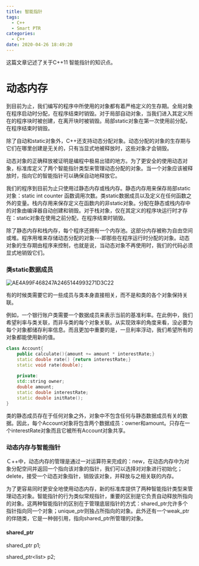 ```yaml
---
title: 智能指针
tags:
  - C++
  - Smart PTR
categories:
  - C++
date: 2020-04-26 18:49:20
---
```


这篇文章记述了关于C++11 智能指针的知识点。

<!--more-->



# 动态内存

到目前为止，我们编写的程序中所使用的对象都有着严格定义的生存期。全局对象在程序启动时分配，在程序结束时销毁。对于局部自动对象，当我们进入其定义所在的程序块时被创建，在离开块时被销毁。局部static对象在第一次使用前分配，在程序结束时销毁。

除了自动和static对象外，C++还支持动态分配对象。动态分配的对象的生存期与它们在哪里创建是无关的，只有当显式地被释放时，这些对象才会销毁。

动态对象的正确释放被证明是编程中极易出错的地方。为了更安全的使用动态对象，标准库定义了两个智能指针类型来管理动态分配的对象。当一个对象应该被释放时，指向它的智能指针可以确保自动地释放它。

我们的程序到目前为止只使用过静态内存或栈内存。静态内存用来保存局部static对象：static int counter 函数调用次数。类static数据成员以及定义在任何函数之外的变量。栈内存用来保存定义在函数内的非static对象。分配在静态或栈内存中的对象由编译器自动创建和销毁。对于栈对象，仅在其定义的程序块运行时才存在：static对象在使用之前分配，在程序结束时销毁。

除了静态内存和栈内存，每个程序还拥有一个内存池。这部分内存被称为自由空间或堆。程序用堆来存储动态分配的对象---即那些在程序运行时分配的对象。动态对象的生存期由程序来控制，也就是说，当动态对象不再使用时，我们的代码必须显式地销毁它们。

### 类static数据成员

![AE4A99F468247A2465144993271D3C22](https://i.loli.net/2020/04/08/AphFqMuRO3J1b2L.png)

有的时候类需要它的一些成员与类本身直接相关，而不是和类的各个对象保持关联。

例如，一个银行账户类需要一个数据成员来表示当前的基准利率。在此例中，我们希望利率与类关联，而非与类的每个对象关联。从实现效率的角度来看，没必要为每个对象都储存利率信息。而且更加中重要的是，一旦利率浮动，我们希望所有的对象都能使用新的值。

```c++
class Account{
    public calculate(){amount += amount * interestRate;}
    static double rate() {return interestRate;}
    static void rate(double);
    
    private:
    std::string owner;
    double amount;
    static double interestRate;
    static double initRate();    
}
```

类的静态成员存在于任何对象之外，对象中不包含任何与静态数据成员有关的数据。因此，每个Account对象将包含两个数据成员：owner和amount。只存在一个interestRate对象而且它被所有Account对象共享。

### 动态内存与智能指针

Ｃ++中，动态内存的管理是通过一对运算符来完成的：new，在动态内存中为对象分配空间并返回一个指向该对象的指针，我们可以选择对对象进行初始化；delete，接受一个动态对象指针，销毁该对象，并释放与之相关联的内存。

为了更容易同时更安全地使用动态内存，新的标准库提供了两种智能指针类型来管理动态对象。智能指针的行为类似常规指针，重要的区别是它负责自动释放所指向的对象。这两种智能指针的区别在于管理底层指针的方式：shared_ptr允许多个指针指向同一个对象；unique_ptr则独占所指向的对象。此外还有一个weak_ptr的伴随类，它是一种弱引用，指向shared_ptr所管理的对象。

#### shared_ptr

shared_ptr<string> p1;

shared_ptr<list<int>> p2;